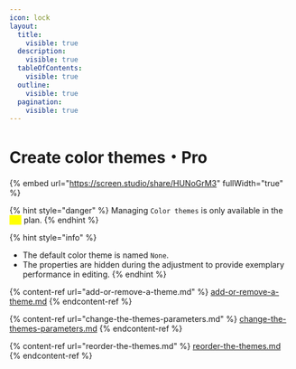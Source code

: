 ```yaml
---
icon: lock
layout:
  title:
    visible: true
  description:
    visible: true
  tableOfContents:
    visible: true
  outline:
    visible: true
  pagination:
    visible: true
---
```


# Create color themes・Pro

{% embed url="https://screen.studio/share/HUNoGrM3" fullWidth="true" %}

{% hint style="danger" %}
Managing `Color themes` is only available in the <mark style="color:yellow;">`Pro`</mark> plan.
{% endhint %}

{% hint style="info" %}
* The default color theme is named `None`.
* The properties are hidden during the adjustment to provide exemplary performance in editing.
{% endhint %}

{% content-ref url="add-or-remove-a-theme.md" %}
[add-or-remove-a-theme.md](add-or-remove-a-theme.md)
{% endcontent-ref %}

{% content-ref url="change-the-themes-parameters.md" %}
[change-the-themes-parameters.md](change-the-themes-parameters.md)
{% endcontent-ref %}

{% content-ref url="reorder-the-themes.md" %}
[reorder-the-themes.md](reorder-the-themes.md)
{% endcontent-ref %}
